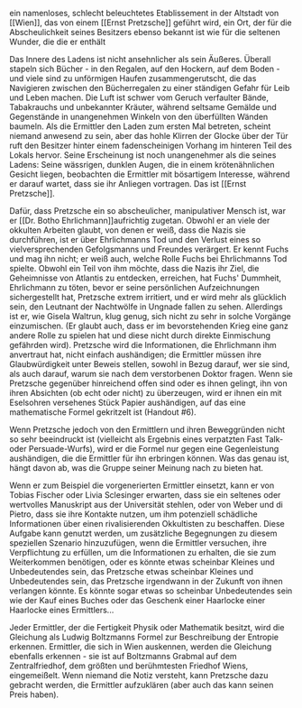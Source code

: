 ein namenloses, schlecht beleuchtetes Etablissement in der Altstadt von [[Wien]], das von einem [[Ernst Pretzsche]] geführt wird, ein Ort, der für die Abscheulichkeit seines Besitzers ebenso bekannt ist wie für die seltenen Wunder, die die er enthält

Das Innere des Ladens ist nicht ansehnlicher als sein Äußeres. Überall stapeln sich Bücher - in den Regalen, auf den Hockern, auf dem Boden - und viele sind zu unförmigen Haufen zusammengerutscht, die das Navigieren zwischen den Bücherregalen zu einer ständigen Gefahr für Leib und Leben machen. Die Luft ist schwer vom Geruch verfaulter Bände, Tabakrauchs und unbekannter Kräuter, während seltsame Gemälde und Gegenstände in unangenehmen Winkeln von den überfüllten Wänden baumeln. Als die Ermittler den Laden zum ersten Mal betreten, scheint niemand anwesend zu sein, aber das hohle Klirren der Glocke über der Tür ruft den Besitzer hinter einem fadenscheinigen Vorhang im hinteren Teil des Lokals hervor. Seine Erscheinung ist noch unangenehmer als die seines Ladens: Seine wässrigen, dunklen Augen, die in einem krötenähnlichen Gesicht liegen, beobachten die Ermittler mit bösartigem Interesse, während er darauf wartet, dass sie ihr Anliegen vortragen. Das ist [[Ernst Pretzsche]].


Dafür, dass Pretzsche ein so abscheulicher, manipulativer Mensch ist, war er [[Dr. Botho Ehrlichmann]]aufrichtig zugetan. Obwohl er an viele der okkulten Arbeiten glaubt, von denen er weiß, dass die Nazis sie durchführen, ist er über Ehrlichmanns Tod und den Verlust eines so vielversprechenden Gefolgsmanns und Freundes verärgert. Er kennt Fuchs und mag ihn nicht; er weiß auch, welche Rolle Fuchs bei Ehrlichmanns Tod spielte. Obwohl ein Teil von ihm möchte, dass die Nazis ihr Ziel, die Geheimnisse von Atlantis zu entdecken, erreichen, hat Fuchs' Dummheit, Ehrlichmann zu töten, bevor er seine persönlichen Aufzeichnungen sichergestellt hat, Pretzsche extrem irritiert, und er wird mehr als glücklich sein, den Leutnant der Nachtwölfe in Ungnade fallen zu sehen. Allerdings ist er, wie Gisela Waltrun, klug genug, sich nicht zu sehr in solche Vorgänge einzumischen. (Er glaubt auch, dass er im bevorstehenden Krieg eine ganz andere Rolle zu spielen hat und diese nicht durch direkte Einmischung gefährden wird). Pretzsche wird die Informationen, die Ehrlichmann ihm anvertraut hat, nicht einfach aushändigen; die Ermittler müssen ihre Glaubwürdigkeit unter Beweis stellen, sowohl in Bezug darauf, wer sie sind, als auch darauf, warum sie nach dem verstorbenen Doktor fragen. Wenn sie Pretzsche gegenüber hinreichend offen sind oder es ihnen gelingt, ihn von ihren Absichten (ob echt oder nicht) zu überzeugen, wird er ihnen ein mit Eselsohren versehenes Stück Papier aushändigen, auf das eine mathematische Formel gekritzelt ist (Handout #6).

Wenn Pretzsche jedoch von den Ermittlern und ihren Beweggründen nicht so sehr beeindruckt ist (vielleicht als Ergebnis eines verpatzten Fast Talk- oder Persuade-Wurfs), wird er die Formel nur gegen eine Gegenleistung aushändigen, die die Ermittler für ihn erbringen können. Was das genau ist, hängt davon ab, was die Gruppe seiner Meinung nach zu bieten hat. 

Wenn er zum Beispiel die vorgenerierten Ermittler einsetzt, kann er von Tobias Fischer oder Livia Sclesinger erwarten, dass sie ein seltenes oder wertvolles Manuskript aus der Universität stehlen, oder von Weber und di Pietro, dass sie ihre Kontakte nutzen, um ihm potenziell schädliche Informationen über einen rivalisierenden Okkultisten zu beschaffen. Diese Aufgabe kann genutzt werden, um zusätzliche Begegnungen zu diesem speziellen Szenario hinzuzufügen, wenn die Ermittler versuchen, ihre Verpflichtung zu erfüllen, um die Informationen zu erhalten, die sie zum Weiterkommen benötigen, oder es könnte etwas scheinbar Kleines und Unbedeutendes sein, das Pretzsche etwas scheinbar Kleines und Unbedeutendes sein, das Pretzsche irgendwann in der Zukunft von ihnen verlangen könnte. Es könnte sogar etwas so scheinbar Unbedeutendes sein wie der Kauf eines Buches oder das Geschenk einer Haarlocke
einer Haarlocke eines Ermittlers...

Jeder Ermittler, der die Fertigkeit Physik oder Mathematik besitzt, wird die Gleichung als Ludwig Boltzmanns Formel zur Beschreibung der Entropie erkennen. Ermittler, die sich in Wien auskennen, werden die Gleichung ebenfalls erkennen - sie ist auf Boltzmanns Grabmal auf dem Zentralfriedhof, dem größten und berühmtesten Friedhof Wiens, eingemeißelt. Wenn niemand die Notiz versteht, kann Pretzsche dazu gebracht werden, die Ermittler aufzuklären (aber auch das kann seinen Preis haben).

